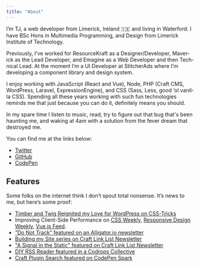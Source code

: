 ```yaml
---
title: "About"
---
```


I’m TJ, a web devel­op­er from Lim­er­ick, Ire­land 🇮🇪 and liv­ing in Water­ford. I have BSc Hons in Multimedia Programming, and Design from Limerick Institute of Technology.

Pre­vi­ous­ly, I’ve worked for ResourceKraft as a Designer/​Developer, Mav­er­ick as the Lead Devel­op­er, and Emag­ine as a Web Devel­op­er and then Tech­ni­cal Lead. At the moment I’m a UI Devel­op­er at Stitcher­Ads where I’m devel­op­ing a com­po­nent library and design system.

I enjoy work­ing with JavaScript (React and Vue), Node, PHP (Craft CMS, Word­Press, Lar­avel, Expres­sio­nEngine), and CSS (Sass, Less, good ‘ol vanil­la CSS). Spend­ing all these years work­ing with such fun tech­nolo­gies reminds me that just because you can do it, def­i­nite­ly means you should.

In my spare time I listen to music, read, try to figure out that bug that's been haunting me, and waking at 4am with a solution from the fever dream that destroyed me.

You can find me at the links below:

<ul class="list-reset">
  <li>
    <a href="https://twitter.com/tj_fogarty" target="_blank" rel="noopener noreferrer">Twit­ter</a>
  </li>

  <li>
    <a href="https://github.com/tjFogarty" target="_blank" rel="noopener noreferrer">GitHub</a>
  </li>

  <li>
    <a href="https://codepen.io/tjFogarty/" target="_blank" rel="noopener noreferrer">Code­Pen</a>
  </li>
</ul>

<h2 id="features">Fea­tures</h2>

Some folks on the inter­net think I don’t spout total non­sense. It’s news to me, but here’s some proof:

<ul>
  <li>
    <a href="https://css-tricks.com/timber-and-twig-reignited-my-love-for-wordpress/" target="_blank" rel="noopener noreferrer">
      Tim­ber and Twig Reignit­ed my Love for Word­Press on CSS-Tricks
    </a>
  </li>

  <li>
      Improving Client-Side Performance on <a href="https://mailchi.mp/css-weekly/issue-330-designing-with-code-shape-path-editor-client-side-performance" target="_blank" rel="noopener noreferrer">CSS Weekly</a>, <a href="https://mailchi.mp/responsivedesign/326" target="_blank" rel="noopener noreferrer">Responsive Design Weekly</a>, <a href="https://www.getrevue.co/profile/vuejsfeed/issues/vue-js-feed-issue-112-vue-london-only-4-days-left-universal-app-code-structure-in-nuxt-js-more-134071" target="_blank" rel="noopener noreferrer">Vue.js Feed</a>.
  </li>
  
  <li>
    <a href="https://www.getrevue.co/profile/alligatorio/issues/vuepress-vue-dropzone-css-position-sticky-react-loadable-unstated-getting-started-with-nuxt-js-107443" target="_blank" rel="noopener noreferrer">
      “Do Not Track” fea­tured on an Alli​ga​tor​.io newsletter
    </a>
  </li>
  
  <li>
    <a href="http://craftlinklist.com/issues/61" target="_blank" rel="noopener noreferrer">
      Buil­ding my Site series on Craft Link List Newsletter
    </a>
  </li>

  <li>
    <a href="http://craftlinklist.com/issues/71" target="_blank" rel="noopener noreferrer">
      "A Signal in the Static" featured on Craft Link List Newsletter
    </a>
  </li>
  
  <li>
    <a href="https://tympanus.net/codrops/collective/collective-390/" target="_blank" rel="noopener noreferrer">
      DIY RSS Read­er fea­tured in a Codrops Collective
    </a>
  </li>
  
  <li>
    <a href="https://codepen.io/spark/63" target="_blank" rel="noopener noreferrer">
      Craft Plu­g­in Search fea­tured on Code­Pen Spark
    </a>
  </li>
</ul>
